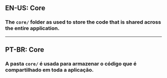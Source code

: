## EN-US: Core

### The ``core/`` folder as used to store the code that is shared across the entire application.

---

## PT-BR: Core

### A pasta ``core/`` é usada para armazenar o código que é compartilhado em toda a aplicação.